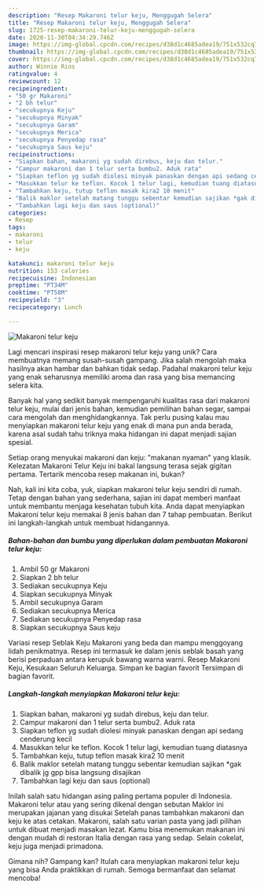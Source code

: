 ```yaml
---
description: "Resep Makaroni telur keju, Menggugah Selera"
title: "Resep Makaroni telur keju, Menggugah Selera"
slug: 1725-resep-makaroni-telur-keju-menggugah-selera
date: 2020-11-30T04:34:29.746Z
image: https://img-global.cpcdn.com/recipes/d38d1c4685adea19/751x532cq70/makaroni-telur-keju-foto-resep-utama.jpg
thumbnail: https://img-global.cpcdn.com/recipes/d38d1c4685adea19/751x532cq70/makaroni-telur-keju-foto-resep-utama.jpg
cover: https://img-global.cpcdn.com/recipes/d38d1c4685adea19/751x532cq70/makaroni-telur-keju-foto-resep-utama.jpg
author: Winnie Rios
ratingvalue: 4
reviewcount: 12
recipeingredient:
- "50 gr Makaroni"
- "2 bh telur"
- "secukupnya Keju"
- "secukupnya Minyak"
- "secukupnya Garam"
- "secukupnya Merica"
- "secukupnya Penyedap rasa"
- "secukupnya Saus keju"
recipeinstructions:
- "Siapkan bahan, makaroni yg sudah direbus, keju dan telur."
- "Campur makaroni dan 1 telur serta bumbu2. Aduk rata"
- "Siapkan teflon yg sudah diolesi minyak panaskan dengan api sedang cenderung kecil"
- "Masukkan telur ke teflon. Kocok 1 telur lagi, kemudian tuang diatasnya"
- "Tambahkan keju, tutup teflon masak kira2 10 menit"
- "Balik maklor setelah matang tunggu sebentar kemudian sajikan *gak dibalik jg gpp bisa langsung disajikan"
- "Tambahkan lagi keju dan saus (optional)"
categories:
- Resep
tags:
- makaroni
- telur
- keju

katakunci: makaroni telur keju 
nutrition: 153 calories
recipecuisine: Indonesian
preptime: "PT34M"
cooktime: "PT58M"
recipeyield: "3"
recipecategory: Lunch

---
```



![Makaroni telur keju](https://img-global.cpcdn.com/recipes/d38d1c4685adea19/751x532cq70/makaroni-telur-keju-foto-resep-utama.jpg)

Lagi mencari inspirasi resep makaroni telur keju yang unik? Cara membuatnya memang susah-susah gampang. Jika salah mengolah maka hasilnya akan hambar dan bahkan tidak sedap. Padahal makaroni telur keju yang enak seharusnya memiliki aroma dan rasa yang bisa memancing selera kita.

Banyak hal yang sedikit banyak mempengaruhi kualitas rasa dari makaroni telur keju, mulai dari jenis bahan, kemudian pemilihan bahan segar, sampai cara mengolah dan menghidangkannya. Tak perlu pusing kalau mau menyiapkan makaroni telur keju yang enak di mana pun anda berada, karena asal sudah tahu triknya maka hidangan ini dapat menjadi sajian spesial.

Setiap orang menyukai makaroni dan keju: &#34;makanan nyaman&#34; yang klasik. Kelezatan Makaroni Telur Keju ini bakal langsung terasa sejak gigitan pertama. Tertarik mencoba resep makanan ini, bukan?


Nah, kali ini kita coba, yuk, siapkan makaroni telur keju sendiri di rumah. Tetap dengan bahan yang sederhana, sajian ini dapat memberi manfaat untuk membantu menjaga kesehatan tubuh kita. Anda dapat menyiapkan Makaroni telur keju memakai 8 jenis bahan dan 7 tahap pembuatan. Berikut ini langkah-langkah untuk membuat hidangannya.

<!--inarticleads1-->

##### Bahan-bahan dan bumbu yang diperlukan dalam pembuatan Makaroni telur keju:

1. Ambil 50 gr Makaroni
1. Siapkan 2 bh telur
1. Sediakan secukupnya Keju
1. Siapkan secukupnya Minyak
1. Ambil secukupnya Garam
1. Sediakan secukupnya Merica
1. Sediakan secukupnya Penyedap rasa
1. Siapkan secukupnya Saus keju


Variasi resep Seblak Keju Makaroni yang beda dan mampu menggoyang lidah penikmatnya. Resep ini termasuk ke dalam jenis seblak basah yang berisi perpaduan antara kerupuk bawang warna warni. Resep Makaroni Keju, Kesukaan Seluruh Keluarga. Simpan ke bagian favorit Tersimpan di bagian favorit. 

<!--inarticleads2-->

##### Langkah-langkah menyiapkan Makaroni telur keju:

1. Siapkan bahan, makaroni yg sudah direbus, keju dan telur.
1. Campur makaroni dan 1 telur serta bumbu2. Aduk rata
1. Siapkan teflon yg sudah diolesi minyak panaskan dengan api sedang cenderung kecil
1. Masukkan telur ke teflon. Kocok 1 telur lagi, kemudian tuang diatasnya
1. Tambahkan keju, tutup teflon masak kira2 10 menit
1. Balik maklor setelah matang tunggu sebentar kemudian sajikan *gak dibalik jg gpp bisa langsung disajikan
1. Tambahkan lagi keju dan saus (optional)


Inilah salah satu hidangan asing paling pertama populer di Indonesia. Makaroni telur atau yang sering dikenal dengan sebutan Maklor ini merupakan jajanan yang disukai Setelah panas tambahkan makaroni dan keju ke atas cetakan. Makaroni, salah satu varian pasta yang jadi pilihan untuk dibuat menjadi masakan lezat. Kamu bisa menemukan makanan ini dengan mudah di restoran Italia dengan rasa yang sedap. Selain cokelat, keju juga menjadi primadona. 

Gimana nih? Gampang kan? Itulah cara menyiapkan makaroni telur keju yang bisa Anda praktikkan di rumah. Semoga bermanfaat dan selamat mencoba!

